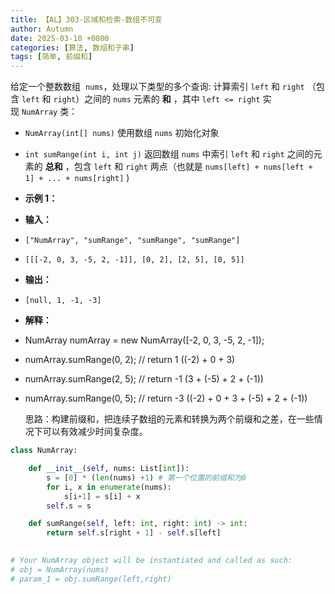 ```yaml
---
title: 【AL】303-区域和检索-数组不可变
author: Autumn
date: 2025-03-10 +0800
categories: [算法, 数组和子串]
tags: [简单, 前缀和]
---
```


给定一个整数数组  `nums`，处理以下类型的多个查询:
计算索引 `left` 和 `right` （包含 `left` 和 `right`）之间的 `nums` 元素的 **和** ，其中 `left <= right`
实现 `NumArray` 类：
- `NumArray(int[] nums)` 使用数组 `nums` 初始化对象
- `int sumRange(int i, int j)` 返回数组 `nums` 中索引 `left` 和 `right` 之间的元素的 **总和** ，包含 `left` 和 `right` 两点（也就是 `nums[left] + nums[left + 1] + ... + nums[right]` )

- **示例 1：**
- **输入：**
- `["NumArray", "sumRange", "sumRange", "sumRange"]`
- `[[[-2, 0, 3, -5, 2, -1]], [0, 2], [2, 5], [0, 5]]`
- **输出：**
- `[null, 1, -1, -3]`

- **解释：**
- NumArray numArray = new NumArray([-2, 0, 3, -5, 2, -1]);
- numArray.sumRange(0, 2); // return 1 ((-2) + 0 + 3)
- numArray.sumRange(2, 5); // return -1 (3 + (-5) + 2 + (-1)) 
- numArray.sumRange(0, 5); // return -3 ((-2) + 0 + 3 + (-5) + 2 + (-1))

	思路：构建前缀和，把连续子数组的元素和转换为两个前缀和之差，在一些情况下可以有效减少时间复杂度。

```Python
class NumArray:

    def __init__(self, nums: List[int]):
        s = [0] * (len(nums) +1) # 第一个位置的前缀和为0 
        for i, x in enumerate(nums):
            s[i+1] = s[i] + x
        self.s = s

    def sumRange(self, left: int, right: int) -> int:
        return self.s[right + 1] - self.s[left]
        

# Your NumArray object will be instantiated and called as such:
# obj = NumArray(nums)
# param_1 = obj.sumRange(left,right)

```
